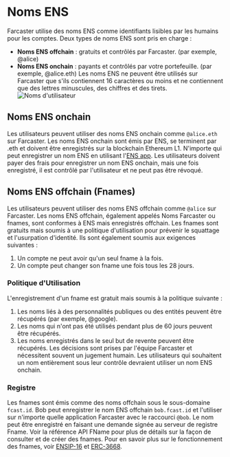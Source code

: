 # Noms ENS

Farcaster utilise des noms ENS comme identifiants lisibles par les humains pour les comptes. Deux types de noms ENS sont pris en charge :

- **Noms ENS offchain** : gratuits et contrôlés par Farcaster. (par exemple, @alice)
- **Noms ENS onchain** : payants et contrôlés par votre portefeuille. (par exemple, @alice.eth)
  Les noms ENS ne peuvent être utilisés sur Farcaster que s'ils contiennent 16 caractères ou moins et ne contiennent que des lettres minuscules, des chiffres et des tirets.
  ![Noms d'utilisateur](/assets/usernames.png)

## Noms ENS onchain

Les utilisateurs peuvent utiliser des noms ENS onchain comme `@alice.eth` sur Farcaster.
Les noms ENS onchain sont émis par ENS, se terminent par .eth et doivent être enregistrés sur la blockchain Ethereum L1. N'importe qui peut enregistrer un nom ENS en utilisant l'[ENS app](https://app.ens.domains/).
Les utilisateurs doivent payer des frais pour enregistrer un nom ENS onchain, mais une fois enregistré, il est contrôlé par l'utilisateur et ne peut pas être révoqué.

## Noms ENS offchain (Fnames)

Les utilisateurs peuvent utiliser des noms ENS offchain comme `@alice` sur Farcaster.
Les noms ENS offchain, également appelés Noms Farcaster ou fnames, sont conformes à ENS mais enregistrés offchain. Les fnames sont gratuits mais soumis à une politique d'utilisation pour prévenir le squattage et l'usurpation d'identité. Ils sont également soumis aux exigences suivantes :

1. Un compte ne peut avoir qu'un seul fname à la fois.
2. Un compte peut changer son fname une fois tous les 28 jours.

### Politique d'Utilisation

L'enregistrement d'un fname est gratuit mais soumis à la politique suivante :

1. Les noms liés à des personnalités publiques ou des entités peuvent être récupérés (par exemple, @google).
2. Les noms qui n'ont pas été utilisés pendant plus de 60 jours peuvent être récupérés.
3. Les noms enregistrés dans le seul but de revente peuvent être récupérés.
   Les décisions sont prises par l'équipe Farcaster et nécessitent souvent un jugement humain. Les utilisateurs qui souhaitent un nom entièrement sous leur contrôle devraient utiliser un nom ENS onchain.

### Registre

Les fnames sont émis comme des noms offchain sous le sous-domaine `fcast.id`.
Bob peut enregistrer le nom ENS offchain `bob.fcast.id` et l'utiliser sur n'importe quelle application Farcaster avec le raccourci `@bob`. Le nom peut être enregistré en faisant une demande signée au serveur de registre Fname. Voir la référence API FName pour plus de détails sur la façon de consulter et de créer des fnames.
Pour en savoir plus sur le fonctionnement des fnames, voir [ENSIP-16](https://docs.ens.domains/ens-improvement-proposals/ensip-16-offchain-metadata)
et [ERC-3668](https://eips.ethereum.org/EIPS/eip-3668).

